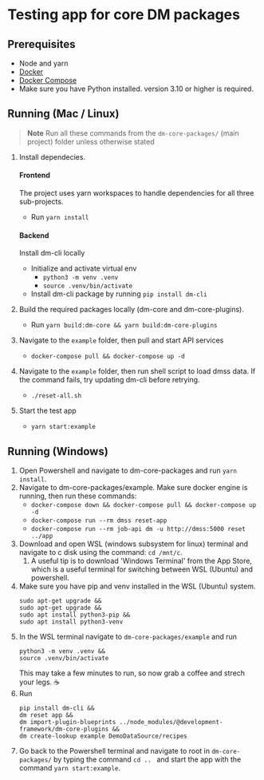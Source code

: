 # Testing app for core DM packages

## Prerequisites

- Node and yarn
- [Docker](https://www.docker.com/)
- [Docker Compose](https://docs.docker.com/compose/)
- Make sure you have Python installed. version 3.10 or higher is required.

## Running (Mac / Linux)

> **Note**
> Run all these commands from the `dm-core-packages/` (main project) folder unless otherwise stated

1. Install dependecies.

   #### Frontend

   The project uses yarn workspaces to handle dependencies for all three sub-projects.

   - Run `yarn install`

   #### Backend

   Install dm-cli locally

   - Initialize and activate virtual env
     - `python3 -m venv .venv`
     - `source .venv/bin/activate`
   - Install dm-cli package by running `pip install dm-cli`

2. Build the required packages locally (dm-core and dm-core-plugins).
   - Run `yarn build:dm-core && yarn build:dm-core-plugins`
3. Navigate to the `example` folder, then pull and start API services
   - `docker-compose pull && docker-compose up -d`
4. Navigate to the `example` folder, then run shell script to load dmss data. If the command fails, try updating dm-cli before retrying.
   - `./reset-all.sh`
5. Start the test app
   - `yarn start:example`

## Running (Windows)

1. Open Powershell and navigate to dm-core-packages and run `yarn install`. 
2. Navigate to dm-core-packages/example. Make sure docker engine is running, then run these commands: 
   - `docker-compose down && docker-compose pull && docker-compose up -d`
   - `docker-compose run --rm dmss reset-app`
   - `docker-compose run --rm job-api dm -u http://dmss:5000 reset ../app`
3. Download and open WSL (windows subsystem for linux) terminal and navigate to c disk using the command: `cd /mnt/c`. 
   1. A useful tip is to download 'Windows Terminal' from the App Store, which is a useful terminal for switching between WSL (Ubuntu) and powershell. 
4. Make sure you have pip and venv installed in the WSL (Ubuntu) system. 
   ```
   sudo apt-get upgrade &&
   sudo apt-get upgrade && 
   sudo apt install python3-pip &&
   sudo apt install python3-venv
   ```
5. In the WSL terminal navigate to `dm-core-packages/example` and run 
   ```
   python3 -m venv .venv && 
   source .venv/bin/activate
   ```
   This may take a few minutes to run, so now grab a coffee and strech your legs. ☕
6. Run 
   ```
   pip install dm-cli &&
   dm reset app &&
   dm import-plugin-blueprints ../node_modules/@development-framework/dm-core-plugins &&
   dm create-lookup example DemoDataSource/recipes
   ```
7. Go back to the Powershell terminal and navigate to root in `dm-core-packages/` by typing the command `cd .. ` and start the app with the command `yarn start:example`.
